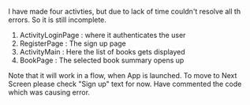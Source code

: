 I have made four activties, but due to lack of time couldn't resolve all th errors. So it is still incomplete.
 1. ActivityLoginPage : where it authenticates the user
 2. RegisterPage : The sign up page
 3. ActivityMain : Here the list of books gets displayed
 4. BookPage : The selected book summary opens up

Note that it will work in a flow, when App is launched. 
To move to Next Screen please check "Sign up" text for now.
Have commented the code which was causing error. 

